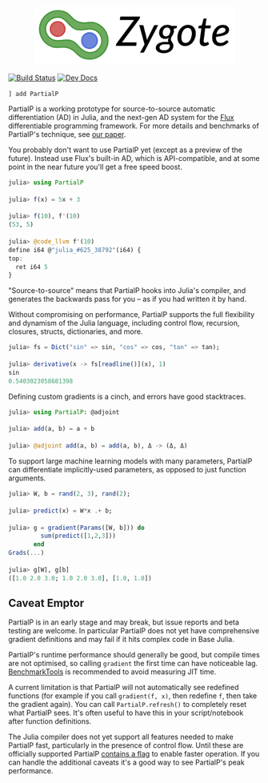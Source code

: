 <p align="center">
<img width="400px" src="https://raw.githubusercontent.com/FluxML/fluxml.github.io/master/zygote.png"/>
</p>

[![Build Status](https://travis-ci.org/staticfloat/PartialP.jl.svg?branch=master)](https://travis-ci.org/staticfloat/PartialP.jl) [![Dev Docs](https://img.shields.io/badge/docs-dev-blue.svg)](https://fluxml.ai/PartialP.jl/dev)

`] add PartialP`

PartialP is a working prototype for source-to-source automatic differentiation (AD) in Julia, and the next-gen AD system for the [Flux](https://github.com/FluxML/Flux.jl) differentiable programming framework. For more details and benchmarks of PartialP's technique, see [our paper](https://arxiv.org/abs/1810.07951).

You probably don't want to use PartialP yet (except as a preview of the future). Instead use Flux's built-in AD, which is API-compatible, and at some point in the near future you'll get a free speed boost.

```julia
julia> using PartialP

julia> f(x) = 5x + 3

julia> f(10), f'(10)
(53, 5)

julia> @code_llvm f'(10)
define i64 @"julia_#625_38792"(i64) {
top:
  ret i64 5
}
```

"Source-to-source" means that PartialP hooks into Julia's compiler, and generates the backwards pass for you – as if you had written it by hand.

Without compromising on performance, PartialP supports the full flexibility and dynamism of the Julia language, including control flow, recursion, closures, structs, dictionaries, and more.

```julia
julia> fs = Dict("sin" => sin, "cos" => cos, "tan" => tan);

julia> derivative(x -> fs[readline()](x), 1)
sin
0.5403023058681398
```

Defining custom gradients is a cinch, and errors have good stacktraces.

```julia
julia> using PartialP: @adjoint

julia> add(a, b) = a + b

julia> @adjoint add(a, b) = add(a, b), Δ -> (Δ, Δ)
```

To support large machine learning models with many parameters, PartialP can differentiate implicitly-used parameters, as opposed to just function arguments.

```julia
julia> W, b = rand(2, 3), rand(2);

julia> predict(x) = W*x .+ b;

julia> g = gradient(Params([W, b])) do
         sum(predict([1,2,3]))
       end
Grads(...)

julia> g[W], g[b]
([1.0 2.0 3.0; 1.0 2.0 3.0], [1.0, 1.0])
```

## Caveat Emptor

PartialP is in an early stage and may break, but issue reports and beta testing are welcome. In particular PartialP does not yet have comprehensive gradient definitions and may fail if it hits complex code in Base Julia.

PartialP's runtime performance should generally be good, but compile times are not optimised, so calling `gradient` the first time can have noticeable lag. [BenchmarkTools](https://github.com/JuliaCI/BenchmarkTools.jl) is recommended to avoid measuring JIT time.

A current limitation is that PartialP will not automatically see redefined functions (for example if you call `gradient(f, x)`, then redefine `f`, then take the gradient again). You can call `PartialP.refresh()` to completely reset what PartialP sees. It's often useful to have this in your script/notebook after function definitions.

The Julia compiler does not yet support all features needed to make PartialP fast, particularly in the presence of control flow. Until these are officially supported PartialP [contains a flag](https://github.com/staticfloat/PartialP.jl/blob/5d7ea65ef0cdbd07c30584b5d66d13a66c7e0c21/src/PartialP.jl#L12) to enable faster operation. If you can handle the additional caveats it's a good way to see PartialP's peak performance.
